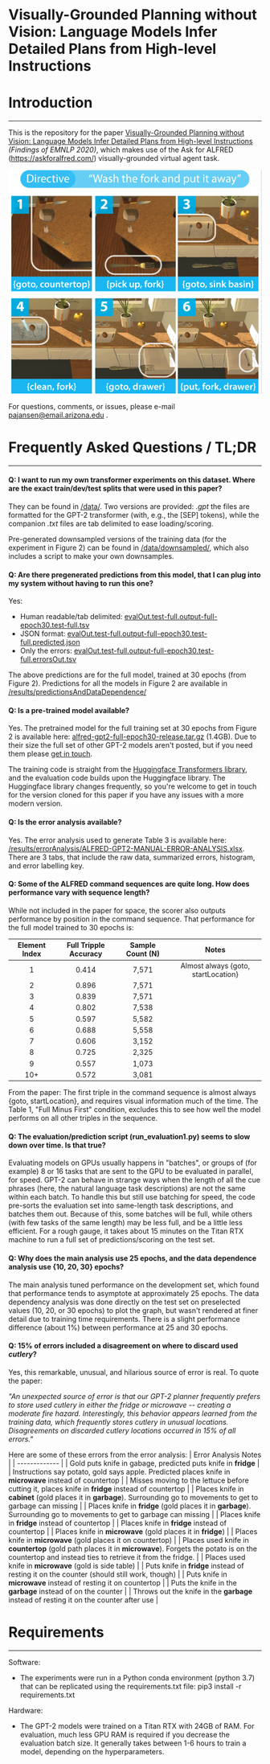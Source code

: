 # Visually-Grounded Planning without Vision: Language Models Infer Detailed Plans from High-level Instructions

# Introduction
---
This is the repository for the paper [Visually-Grounded Planning without Vision: Language Models Infer Detailed Plans from High-level Instructions](http://cognitiveai.org/wp-content/uploads/2020/09/jansen2020-visual-planning-without-vision-alfred-gpt2-findingsemnlp.pdf) *(Findings of EMNLP 2020)*, which makes use of the Ask for ALFRED (https://askforalfred.com/) visually-grounded virtual agent task. 

![image](alfred-example.png)

For questions, comments, or issues, please e-mail pajansen@email.arizona.edu .


# Frequently Asked Questions / TL;DR
---
#### Q: I want to run my own transformer experiments on this dataset.  Where are the exact train/dev/test splits that were used in this paper?
They can be found in [/data/](https://github.com/cognitiveailab/alfred-gpt2/tree/master/data). Two versions are provided: *.gpt* the files are formatted for the GPT-2 transformer (with, e.g., the [SEP] tokens), while the companion *.txt* files are tab delimited to ease loading/scoring.

Pre-generated downsampled versions of the training data (for the experiment in Figure 2) can be found in [/data/downsampled/](https://github.com/cognitiveailab/alfred-gpt2/tree/master/data/downsampled), which also includes a script to make your own downsamples.

#### Q: Are there pregenerated predictions from this model, that I can plug into my system without having to run this one?
Yes:
* Human readable/tab delimited: [evalOut.test-full.output-full-epoch30.test-full.tsv](https://github.com/cognitiveailab/alfred-gpt2/blob/master/results/predictionsAndDataDependence/full/evalOut.test-full.output-full-epoch30.test-full.tsv)
* JSON format: [evalOut.test-full.output-full-epoch30.test-full.predicted.json](https://github.com/cognitiveailab/alfred-gpt2/blob/master/results/predictionsAndDataDependence/full/evalOut.test-full.output-full-epoch30.test-full.predicted.json)
* Only the errors: [evalOut.test-full.output-full-epoch30.test-full.errorsOut.tsv](https://github.com/cognitiveailab/alfred-gpt2/blob/master/results/predictionsAndDataDependence/full/evalOut.test-full.output-full-epoch30.test-full.errorsOut.tsv)

The above predictions are for the full model, trained at 30 epochs (from Figure 2).  Predictions for all the models in Figure 2 are available in [/results/predictionsAndDataDependence/](https://github.com/cognitiveailab/alfred-gpt2/tree/master/results/predictionsAndDataDependence)

#### Q: Is a pre-trained model available?

Yes. The pretrained model for the full training set at 30 epochs from Figure 2 is available here: [alfred-gpt2-full-epoch30-release.tar.gz](http://cognitiveai.org/dist/alfred-gpt2-full-epoch30-release.tar.gz) (1.4GB).  Due to their size the full set of other GPT-2 models aren't posted, but if you need them please [get in touch](mailto:pajansen@email.arizona.edu). 

The training code is straight from the [Huggingface Transformers library](https://github.com/huggingface/transformers/tree/master/examples/language-modeling), and the evaluation code builds upon the Huggingface library.  The Huggingface library changes frequently, so you're welcome to get in touch for the version cloned for this paper if you have any issues with a more modern version.

#### Q: Is the error analysis available?

Yes.  The error analysis used to generate Table 3 is available here: [/results/errorAnalysis/ALFRED-GPT2-MANUAL-ERROR-ANALYSIS.xlsx](https://github.com/cognitiveailab/alfred-gpt2/blob/master/results/errorAnalysis/ALFRED-GPT2-MANUAL-ERROR-ANALYSIS.xlsx).  There are 3 tabs, that include the raw data, summarized errors, histogram, and error labelling key. 

#### Q: Some of the ALFRED command sequences are quite long.  How does performance vary with sequence length?
While not included in the paper for space, the scorer also outputs performance by position in the command sequence.  That performance for the full model trained to 30 epochs is:

| Element Index | Full Tripple Accuracy | Sample Count (N) | Notes |
|:-------------:|:--------:|:-----:|:-----:|
|       1       |   0.414   |  7,571     |  Almost always {goto, startLocation}     |
|       2       |   0.896   |  7,571     |       |
|       3       |   0.839   |  7,571     |       |
|       4       |   0.802   |  7,538     |       |
|       5       |   0.597   |  5,582     |       |
|       6       |   0.688   |  5,558     |       |
|       7       |   0.606   |  3,152     |       |
|       8       |   0.725   |  2,325     |       |
|       9       |   0.557   |  1,073     |       |
|       10+     |   0.572   |  3,081     |       |

From the paper: The first triple in the command sequence is almost always {goto, startLocation}, and requires visual information much of the time. The Table 1, "Full Minus First" condition, excludes this to see how well the model performs on all other triples in the sequence.


#### Q: The evaluation/prediction script (run_evaluation1.py) seems to slow down over time.  Is that true?
Evaluating models on GPUs usually happens in "batches", or groups of (for example) 8 or 16 tasks that are sent to the GPU to be evaluated in parallel, for speed.  GPT-2 can behave in strange ways when the length of all the cue phrases (here, the natural language task descriptions) are not the same within each batch.  To handle this but still use batching for speed, the code pre-sorts the evaluation set into same-length task descriptions, and batches them out.  Because of this, some batches will be full, while others (with few tasks of the same length) may be less full, and be a little less efficient.  For a rough gauge, it takes about 15 minutes on the Titan RTX machine to run a full set of predictions/scoring on the test set. 

#### Q: Why does the main analysis use 25 epochs, and the data dependence analysis use {10, 20, 30} epochs?
The main analysis tuned performance on the development set, which found that performance tends to asymptote at approximately 25 epochs.  The data dependency analysis was done directly on the test set on preselected values (10, 20, or 30 epochs) to plot the graph, but wasn't rendered at finer detail due to training time requirements.  There is a slight performance difference (about 1%) between performance at 25 and 30 epochs. 

#### Q: 15% of errors included a disagreement on where to discard used *cutlery*?
Yes, this remarkable, unusual, and hilarious source of error is real.  To quote the paper: 

*"An unexpected source of error is that our GPT-2 planner frequently prefers to store used cutlery in either the fridge or microwave -- creating a moderate fire hazard.  Interestingly, this behavior appears learned from the training data, which frequently stores cutlery in unusual locations.  Disagreements on discarded cutlery locations occurred in 15% of all errors."*

Here are some of these errors from the error analysis:
| Error Analysis Notes |
| ------------- |
| Gold puts knife in gabage, predicted puts knife in **fridge** |
| Instructions say potato, gold says apple. Predicted places knife in **microwave** instead of countertop |
| Misses moving to the lettuce before cutting it, places knife in **fridge** instead of countertop |
| Places knife in **cabinet** (gold places it in **garbage**). Surrounding go to movements to get to garbage can missing |
| Places knife in **fridge** (gold places it in **garbage**). Surrounding go to movements to get to garbage can missing |
| Places knife in **fridge** instead of countertop |
| Places knife in **fridge** instead of countertop |
| Places knife in **microwave** (gold places it in **fridge**) |
| Places knife in **microwave** (gold places it on countertop) |
| Places used knife in **countertop** (gold path places it in **microwave**). Forgets the potato is on the countertop and instead ties to retrieve it from the fridge. |
| Places used knife in **microwave** (gold is side table) |
| Puts knife in **fridge** instead of resting it on the counter (should still work, though) |
| Puts knife in **microwave** instead of resting it on countertop |
| Puts the knife in the **garbage** instead of on the counter |
| Throws out the knife in the **garbage** instead of resting it on the counter after use |

# Requirements
---
Software:
  * The experiments were run in a Python conda environment (python 3.7) that can be replicated using the requirements.txt file: pip3 install -r requirements.txt

Hardware:
  * The GPT-2 models were trained on a Titan RTX with 24GB of RAM.  For evaluation, much less GPU RAM is required if you decrease the evaluation batch size.  It generally takes between 1-6 hours to train a model, depending on the hyperparameters.

